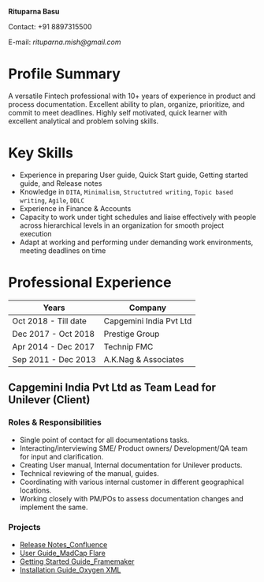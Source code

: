 **Rituparna Basu**

Contact: +91 8897315500

E-mail: _rituparna.mish@gmail.com_

# Profile Summary

A versatile Fintech professional with 10+ years of experience in product and process documentation. Excellent ability to plan, organize, prioritize, and commit to meet deadlines. Highly self motivated, quick learner with excellent analytical and problem solving skills.

# Key Skills

- Experience in preparing User guide, Quick Start guide, Getting started guide, and Release notes
- Knowledge in `DITA`, `Minimalism`, `Structutred writing`, `Topic based writing`, `Agile`, `DDLC`
- Experience in Finance & Accounts
- Capacity to work under tight schedules and liaise effectively with people across hierarchical levels in an organization for smooth project execution
- Adapt at working and performing under demanding work environments, meeting deadlines on time

# Professional Experience

| Years | Company |
|-------|---------|
| Oct 2018 - Till date | Capgemini India Pvt Ltd |
| Dec 2017 - Oct 2018 | Prestige Group |
| Apr 2014 - Dec 2017 | Technip FMC |
| Sep 2011 - Dec 2013 | A.K.Nag & Associates |

## Capgemini India Pvt Ltd as Team Lead for Unilever (Client)

### Roles & Responsibilities

- Single point of contact for all documentations tasks.
- Interacting/interviewing SME/ Product owners/ Development/QA team for input and clarification.
- Creating User manual, Internal documentation for Unilever products.
- Technical reviewing of the manual, guides.
- Coordinating with various internal customer in different geographical locations.
- Working closely with PM/POs to assess documentation changes and implement the same.

### Projects

- [Release Notes_Confluence](https://rituparna1987.atlassian.net/wiki/spaces/W6/pages/393230/Release+Note)
- [User Guide_MadCap Flare](https://drive.google.com/drive/u/0/folders/1_qqMo4s9FIw3S1sMgPKxpYm7jlYrB0Yh)
- [Getting Started Guide_Framemaker](https://drive.google.com/drive/u/0/folders/1QucPAtFj9JjGHXdJYxFe-tprACyhn7bx)
- [Installation Guide_Oxygen XML](https://drive.google.com/drive/u/0/folders/1Y-98AiZqRiq--4rkItdYrW3E534JviCd)



